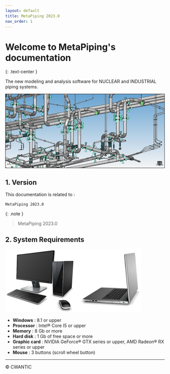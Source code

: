 ```yaml
---
layout: default
title: MetaPiping 2023.0
nav_order: 1
---
```


# Welcome to MetaPiping's documentation

{: .text-center }

The new modeling and analysis software for NUCLEAR and INDUSTRIAL piping systems.

![Logo](Images/Piping.jpg)

## 1. Version

This documentation is related to :

    MetaPiping 2023.0

{: .note }
> MetaPiping 2023.0
## 2. System Requirements

![Image](Images/Configuration.jpg)

- **Windows** : 8.1 or upper
- **Processor** : Intel® Core I5 or upper
- **Memory** : 8 Gb or more
- **Hard disk** : 1 Gb of free space or more
- **Graphic card** : NVIDIA GeForce® GTX series or upper, AMD Radeon® RX series or upper
- **Mouse** : 3 buttons (scroll wheel button)

---

&copy; CWANTIC
